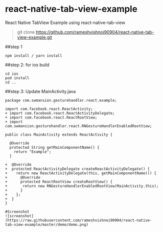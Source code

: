 # react-native-tab-view-example


React Native TabView Example using react-native-tab-view 

> git clone https://github.com/rameshvishnoi90904/react-native-tab-view-example.git

##step 1
```
npm install / yarn install
```

##step 2: for ios build
```
cd ios
pod install
cd ..
```

##step 3: Update MainActivity.java

```
package com.swmansion.gesturehandler.react.example;

import com.facebook.react.ReactActivity;
+ import com.facebook.react.ReactActivityDelegate;
+ import com.facebook.react.ReactRootView;
+ import com.swmansion.gesturehandler.react.RNGestureHandlerEnabledRootView;

public class MainActivity extends ReactActivity {

  @Override
  protected String getMainComponentName() {
    return "Example";
  }

+  @Override
+  protected ReactActivityDelegate createReactActivityDelegate() {
+    return new ReactActivityDelegate(this, getMainComponentName()) {
+      @Override
+      protected ReactRootView createRootView() {
+       return new RNGestureHandlerEnabledRootView(MainActivity.this);
+      }
+    };
+  }
}

#Screenshot
![screenshot](https://raw.githubusercontent.com/rameshvishnoi90904/react-native-tab-view-example/master/demo/demo.png)


